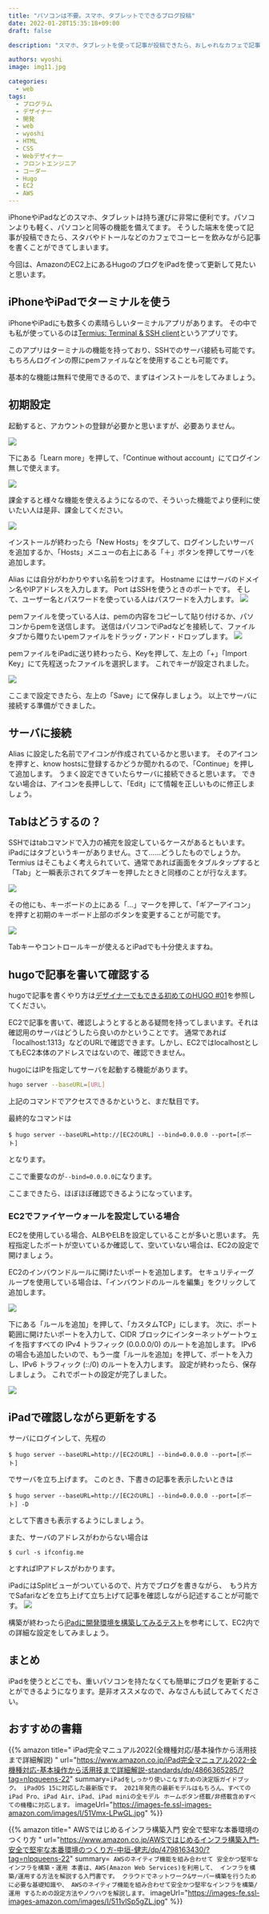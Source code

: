 ```yaml
---
title: "パソコンは不要。スマホ、タブレットでできるブログ投稿"
date: 2022-01-28T15:35:18+09:00
draft: false

description: "スマホ、タブレットを使って記事が投稿できたら、おしゃれなカフェで記事を書けます。そんなブログの投稿や更新方法を説明していきます。簡単に導入可能。"

authors: wyoshi
image: img11.jpg

categories:
  - web
tags:
  - プログラム
  - デザイナー
  - 開発
  - web
  - wyoshi
  - HTML
  - CSS
  - Webデザイナー
  - フロントエンジニア
  - コーダー
  - Hugo
  - EC2
  - AWS
---
```


iPhoneやiPadなどのスマホ、タブレットは持ち運びに非常に便利です。パソコンよりも軽く、パソコンと同等の機能を備えてます。
そうした端末を使って記事が投稿できたら、スタバやドトールなどのカフェでコーヒーを飲みながら記事を書くことができてしまいます。

今回は、AmazonのEC2上にあるHugoのブログをiPadを使って更新して見たいと思います。

## iPhoneやiPadでターミナルを使う
iPhoneやiPadにも数多くの素晴らしいターミナルアプリがあります。
その中でも私が使っているのは[Termius: Terminal & SSH client](https://apps.apple.com/jp/app/termius-ssh-client/id549039908)というアプリです。

このアプリはターミナルの機能を持っており、SSHでのサーバ接続も可能です。もちろんログインの際にpemファイルなどを使用することも可能です。

基本的な機能は無料で使用できるので、まずはインストールをしてみましょう。

## 初期設定
起動すると、アカウントの登録が必要かと思いますが、必要ありません。

![](img01.jpg "")

下にある「Learn more」を押して、「Continue without account」にてログイン無しで使えます。

![](img02.jpg "")

課金すると様々な機能を使えるようになるので、そういった機能でより便利に使いたい人は是非、課金してください。

![](img03.jpg "")

インストールが終わったら「New Hosts」をタプして、ログインしたいサーバを追加するか、「Hosts」メニューの右上にある「＋」ボタンを押してサーバを追加します。

Alias には自分がわかりやすい名前をつけます。
Hostname にはサーバのドメイン名やIPアドレスを入力します。
Port はSSHを使うときのポートです。
そして、ユーザー名とパスワードを使っている人はパスワードを入力します。
![](img04.jpg "")

pemファイルを使っている人は、pemの内容をコピーして貼り付けるか、パソコンからpemを送信します。
送信はパソコンでiPadなどを接続して、ファイルタブから贈りたいpemファイルをドラッグ・アンド・ドロップします。
![](img05.jpg "")

pemファイルをiPadに送り終わったら、Keyを押して、左上の「+」「Import Key」にて先程送ったファイルを選択します。
これでキーが設定されました。

![](img06.jpg "")

ここまで設定できたら、左上の「Save」にて保存しましょう。
以上でサーバに接続する準備ができました。

## サーバに接続
Alias に設定した名前でアイコンが作成されているかと思います。
そのアイコンを押すと、know hostsに登録するかどうか聞かれるので、「Continue」を押して追加します。
うまく設定できていたらサーバに接続できると思います。
できない場合は、アイコンを長押しして、「Edit」にて情報を正しいものに修正しましょう。

## Tabはどうするの？
SSHではtabコマンドで入力の補完を設定しているケースがあるともいます。
iPadにはタブというキーがありません。さて……どうしたものでしょうか。Termius はそこもよく考えられていて、通常であれば画面をタブルタップすると「Tab」と一瞬表示されてタブキーを押したときと同様のことが行なえます。

![](img07.jpg "")


その他にも、キーボードの上にある「…」マークを押して、「ギアーアイコン」を押すと初期のキーボード上部のボタンを変更することが可能です。

![](img08.jpg "")


Tabキーやコントロールキーが使えるとiPadでも十分使えますね。

## hugoで記事を書いて確認する
hugoで記事を書くやり方は[デザイナーでもできる初めてのHUGO #01](http://localhost:1313/posts/2021-12-22-hugo-01-ywat/)を参照してください。

EC2で記事を書いて、確認しようとするとある疑問を持ってしまいます。それは確認用のサーバはどうしたら良いのかということです。
通常であれば「localhost:1313」などのURLで確認できます。しかし、EC2ではlocalhostとしてもEC2本体のアドレスではないので、確認できません。

hugoにはIPを指定してサーバを起動する機能があります。
```bash
hugo server --baseURL=[URL]
```
上記のコマンドでアクセスできるかというと、まだ駄目です。

最終的なコマンドは
```
$ hugo server --baseURL=http://[EC2のURL] --bind=0.0.0.0 --port=[ポート]
```
となります。

ここで重要なのが```--bind=0.0.0.0```になります。

ここまできたら、ほぼほぼ確認できるようになっています。

### EC2でファイヤーウォールを設定している場合
EC2を使用している場合、ALBやELBを設定していることが多いと思います。
先程指定したポートが空いているか確認して、空いていない場合は、EC2の設定で開けましょう。

EC2のインバウンドルールに開けたいポートを追加します。
セキュリティーグループを使用している場合は、「インバウンドのルールを編集」をクリックして追加します。

![](img09.png "")


下にある「ルールを追加」を押して、「カスタムTCP」にします。
次に、ポート範囲に開けたいポートを入力して、CIDR ブロックにインターネットゲートウェイを指すすべての IPv4 トラフィック (0.0.0.0/0) のルートを追加します。
IPv6の場合も追加したいので、もう一度「ルールを追加」を押して、ポートを入力し、IPv6 トラフィック (::/0) のルートを入力します。
設定が終わったら、保存しましょう。
これでポートの設定が完了しました。

![](img10.png "")


## iPadで確認しながら更新をする
サーバにログインして、先程の
```
$ hugo server --baseURL=http://[EC2のURL] --bind=0.0.0.0 --port=[ポート]
```
でサーバを立ち上げます。
このとき、下書きの記事を表示したいときは
```
$ hugo server --baseURL=http://[EC2のURL] --bind=0.0.0.0 --port=[ポート] -D
```
として下書きも表示するようにしましょう。

また、サーバのアドレスがわからない場合は
```
$ curl -s ifconfig.me
```
とすればIPアドレスがわかります。

iPadにはSplitビューがついているので、片方でブログを書きながら、　もう片方でSafariなどを立ち上げて立ち上げて記事を確認しながら記述することが可能です。
![](img11.jpg "")

構築が終わったら[iPadに開発環境を構築してみるテスト](https://suzukiiichiro.github.io/posts/2022-01-28-01-suzuki/)を参考にして、EC2内での詳細な設定をしてみましょう。

## まとめ
iPadを使うとどこでも、重いパソコンを持たなくても簡単にブログを更新することができるようになります。是非オススメなので、みなさんも試してみてください。

## おすすめの書籍
{{% amazon title=" iPad完全マニュアル2022(全機種対応/基本操作から活用技まで詳細解説) " url="https://www.amazon.co.jp/iPad完全マニュアル2022-全機種対応-基本操作から活用技まで詳細解説-standards/dp/4866365285/?tag=nlpqueens-22" summary=` iPadをしっかり使いこなすための決定版ガイドブック。 iPadOS 15に対応した最新版です。 2021年発売の最新モデルはもちろん、すべてのiPad Pro、iPad Air、iPad、iPad miniの全モデル ホームボタン搭載/非搭載含めすべての機種に対応します。 ` imageUrl="https://images-fe.ssl-images-amazon.com/images/I/51Vmx-LPwGL.jpg" %}}

{{% amazon title=" AWSではじめるインフラ構築入門 安全で堅牢な本番環境のつくり方 " url="https://www.amazon.co.jp/AWSではじめるインフラ構築入門-安全で堅牢な本番環境のつくり方-中垣-健志/dp/4798163430/?tag=nlpqueens-22" summary=` AWSのネイティブ機能を組み合わせて 安全かつ堅牢なインフラを構築・運用 本書は、AWS(Amazon Web Services)を利用して、 インフラを構築/運用する方法を解説する入門書です。 クラウドでネットワーク&サーバー構築を行うために必要な基礎知識や、 AWSのネイティブ機能を組み合わせて安全かつ堅牢なインフラを構築/運用 するための設定方法やノウハウを解説します。` imageUrl="https://images-fe.ssl-images-amazon.com/images/I/511vlSp5gZL.jpg" %}}

